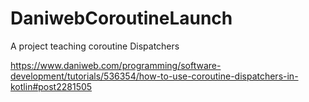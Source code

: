 # DaniwebCoroutineLaunch
A project teaching coroutine Dispatchers

https://www.daniweb.com/programming/software-development/tutorials/536354/how-to-use-coroutine-dispatchers-in-kotlin#post2281505
